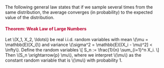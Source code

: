 <p>The following general law states that if we sample several times from the same distribution, the average converges (in probability) to the expected value of the distribution.</p>
<div class="content-box pad-box-mini border border-trbl border-round">
<h4 style="color: #bc0031;"><strong>Theorem: Weak Law of Large Numbers</strong></h4>
Let \(X_1, X_2, \ldots\) be real i.i.d. random variables with mean \(\mu = \mathbb{E}[X_i]\) and variance \(\sigma^2 = \mathbb{E}[(X_i - \mu)^2] &lt; \infty\). Define the random variables \[ S_n := \frac{1}{n} \sum_{i=1}^n X_i. \] Then \(S_n \xrightarrow{p} \mu\), where we interpret \(\mu\) as the constant random variable that is \(\mu\) with probability 1.</div>